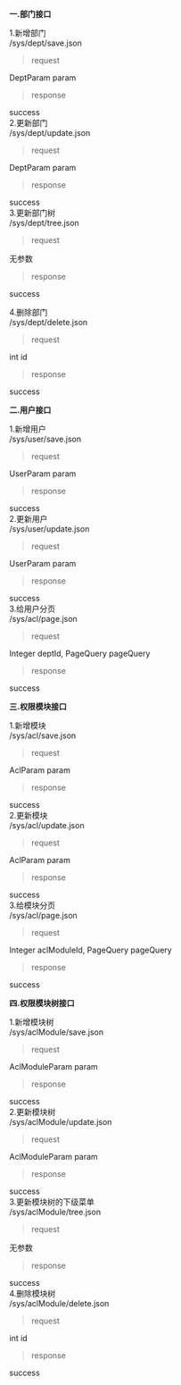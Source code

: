 **一.部门接口**

1.新增部门  
/sys/dept/save.json  
>request  

DeptParam param
>response

success  
2.更新部门  
/sys/dept/update.json  
>request  

DeptParam param
>response

success  
3.更新部门树  
/sys/dept/tree.json  
>request  

无参数
>response

success

4.删除部门  
/sys/dept/delete.json  
>request  

int id
>response

success

**二.用户接口**

1.新增用户  
/sys/user/save.json  
>request  

UserParam param
>response

success  
2.更新用户  
/sys/user/update.json  
>request  

UserParam param
>response

success  
3.给用户分页  
/sys/acl/page.json  
>request  

Integer deptId, PageQuery pageQuery
>response

success

**三.权限模块接口**

1.新增模块  
/sys/acl/save.json  
>request  

AclParam param
>response

success  
2.更新模块  
/sys/acl/update.json  
>request  

AclParam param
>response

success  
3.给模块分页  
/sys/acl/page.json  
>request  

Integer aclModuleId, PageQuery pageQuery
>response

success

**四.权限模块树接口**

1.新增模块树  
/sys/aclModule/save.json  
>request  

AclModuleParam param
>response

success  
2.更新模块树  
/sys/aclModule/update.json  
>request  

AclModuleParam param
>response

success  
3.更新模块树的下级菜单  
/sys/aclModule/tree.json  
>request  

无参数
>response

success  
4.删除模块树  
/sys/aclModule/delete.json  
>request  

int id
>response

success 

